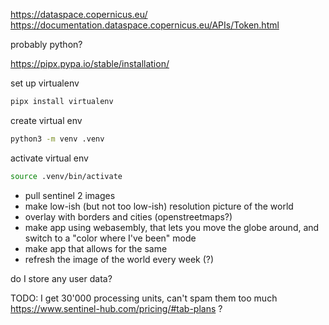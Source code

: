 https://dataspace.copernicus.eu/
https://documentation.dataspace.copernicus.eu/APIs/Token.html

probably python?

https://pipx.pypa.io/stable/installation/

set up virtualenv
```bash
pipx install virtualenv
```

create virtual env
```bash
python3 -m venv .venv
```

activate virtual env
```bash
source .venv/bin/activate
```

* pull sentinel 2 images
* make low-ish (but not too low-ish) resolution picture of the world
* overlay with borders and cities (openstreetmaps?)
* make app using webasembly, that lets you move the globe around, and switch to a "color where I've been" mode
* make app that allows for the same
* refresh the image of the world every week (?)

do I store any user data?

TODO: I get 30'000 processing units, can't spam them too much
https://www.sentinel-hub.com/pricing/#tab-plans ?
